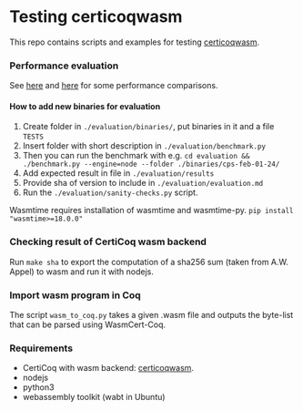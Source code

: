 # Testing certicoqwasm

This repo contains scripts and examples for testing [certicoqwasm](https://github.com/womeier/certicoqwasm).

### Performance evaluation
See [here](./evaluation/evaluation-wolfgang.md) and [here](./evaluation/evaluation-martin.md) for some performance comparisons.

#### How to add new binaries for evaluation
1) Create folder in `./evaluation/binaries/`, put binaries in it and a file `TESTS`
2) Insert folder with short description in `./evaluation/benchmark.py`
3) Then you can run the benchmark with e.g. `cd evaluation && ./benchmark.py --engine=node --folder ./binaries/cps-feb-01-24/`
4) Add expected result in file in `./evaluation/results`
5) Provide sha of version to include in `./evaluation/evaluation.md`
6) Run the `./evaluation/sanity-checks.py` script.

Wasmtime requires installation of wasmtime and wasmtime-py.
`pip install "wasmtime>=18.0.0"`

### Checking result of CertiCoq wasm backend
Run `make sha` to export the computation of a sha256 sum (taken from A.W. Appel) to wasm and run it with nodejs.

### Import wasm program in Coq
The script `wasm_to_coq.py` takes a given .wasm file and outputs the byte-list that can be parsed using WasmCert-Coq.


### Requirements
- CertiCoq with wasm backend: [certicoqwasm](https://github.com/womeier/certicoqwasm).
- nodejs
- python3
- webassembly toolkit (wabt in Ubuntu)
